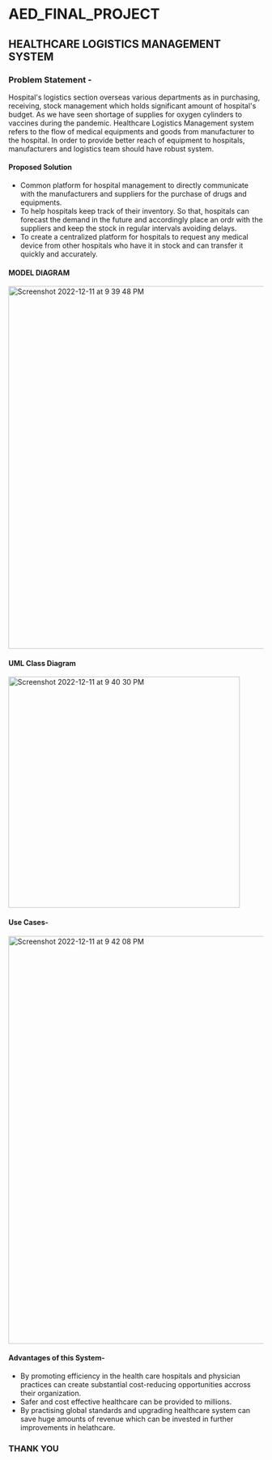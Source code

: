 # AED_FINAL_PROJECT

## HEALTHCARE LOGISTICS MANAGEMENT SYSTEM

### Problem Statement - 

Hospital's logistics section overseas various departments as in purchasing, receiving, stock management which holds significant amount of hospital's budget. As we have seen shortage of supplies for oxygen cylinders to vaccines during the pandemic. Healthcare Logistics Management system refers to the flow of medical equipments and goods from manufacturer to the hospital. In order to provide better reach of equipment to hospitals, manufacturers and logistics team should have robust system.


#### Proposed Solution

- Common platform for hospital management to directly communicate with the manufacturers and suppliers for the purchase of drugs and equipments.
- To help hospitals keep track of their inventory. So that, hospitals can forecast the demand in the future and accordingly place an ordr with the suppliers and keep the stock in regular intervals avoiding delays.
- To create a centralized platform for hospitals to request any medical device from other hospitals who have it in stock and can transfer it quickly and accurately.

#### MODEL DIAGRAM

<img width="717" alt="Screenshot 2022-12-11 at 9 39 48 PM" src="https://user-images.githubusercontent.com/114834509/206949183-4efa547a-aea2-4cd9-b0e9-52e8337bffb3.png">

#### UML Class Diagram

<img width="457" alt="Screenshot 2022-12-11 at 9 40 30 PM" src="https://user-images.githubusercontent.com/114834509/206949244-871494e9-ad8d-480d-a855-83656fa9b36f.png">

#### Use Cases-

<img width="806" alt="Screenshot 2022-12-11 at 9 42 08 PM" src="https://user-images.githubusercontent.com/114834509/206949426-226e57e4-c80d-4925-977d-92ac82e686f6.png">

#### Advantages of this System-

- By promoting efficiency in the health care hospitals and physician practices can create substantial cost-reducing opportunities accross their organization.
- Safer and cost effective healthcare can be provided to millions.
- By practising global standards and upgrading healthcare system can save huge amounts of revenue which can be invested in further improvements in helathcare.


### THANK YOU
